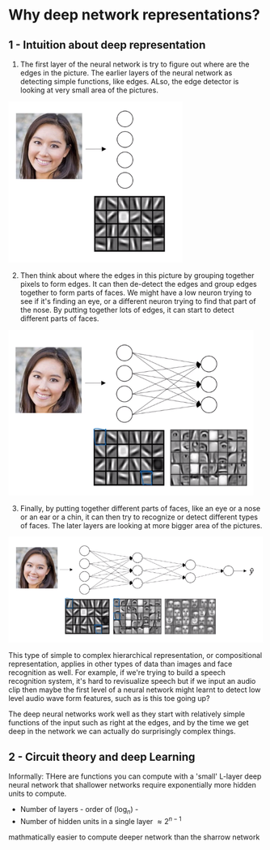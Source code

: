 # Why deep network representations?

## 1 - Intuition about deep representation

1. The first layer of the neural network is try to figure out where are the edges in the picture. The earlier layers of the neural network as detecting simple functions, like edges. ALso, the edge detector is looking at very small area of the pictures.

![](images/022-why-deep-representations-72d59a50.png)

2. Then think about where the edges in this picture by grouping together pixels to form edges. It can then de-detect the edges and group edges together to form parts of faces. We might have a low neuron trying to see if it's finding an eye, or a different neuron trying to find that part of the nose.  By putting together lots of edges, it can start to detect different parts of faces.

![](images/022-why-deep-representations-c246cc14.png)

3. Finally, by putting together different parts of faces, like an eye or a nose or an ear or a chin, it can then try to recognize or detect different types of faces. The later layers are looking at more bigger area of the pictures.

![](images/022-why-deep-representations-a36a2b6e.png)

 This type of simple to complex hierarchical representation, or compositional representation, applies in other types of data than images and face recognition as well. For example, if we're trying to build a speech recognition system, it's hard to revisualize speech but if we input an audio clip then maybe the first level of a neural network might learnt to detect low level audio wave form features, such as is this toe going up?

 The deep neural networks work well as they start with relatively simple functions of the input such as right at the edges, and by the time we get deep in the network we can actually do surprisingly complex things.

 ## 2 - Circuit theory and deep Learning

Informally: THere are functions you can compute with a 'small' L-layer deep neural network that shallower networks require exponentially more hidden units to compute.

* Number of layers - order of ($\log_n$) -
* Number of hidden units in a single layer $\approx 2^{{n-1}}$

mathmatically easier to compute deeper network than the sharrow network
